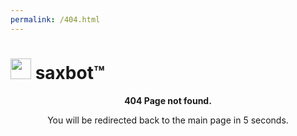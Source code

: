 ```yaml
---
permalink: /404.html
---
```

<head>
    <h1 style="text-align: left;">
    <img src="https://cdn.discordapp.com/attachments/700485728848576633/717463551547277352/8800adfdfc1556a743c745f668d50b4e.webp" alt="" width="33" height="33" />&nbsp;saxbot&trade;&nbsp;</h1>
<p style="text-align: center;"><strong>404 Page not found.</strong></p>
<p style="text-align: center;">You will be redirected back to the main page in 5 seconds.</p>
   <meta http-equiv = "refresh" content = "5; url = https://saxbot.github.io/" />
</head>

